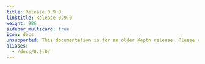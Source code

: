 ```yaml
---
title: Release 0.9.0
linktitle: Release 0.9.0
weight: 986
sidebar_multicard: true
icon: docs
unsupported: This documentation is for an older Keptn release. Please consider the newest one when working with the latest Keptn.
aliases:
  - /docs/0.9.0/
---
```

